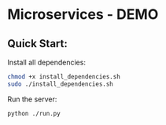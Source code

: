 # Microservices - DEMO

## Quick Start:
Install all dependencies:
```bash
chmod +x install_dependencies.sh
sudo ./install_dependencies.sh
```

Run the server:
```bash
python ./run.py
```